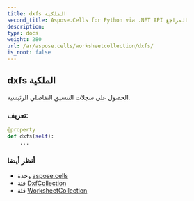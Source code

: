 ```yaml
---
title: dxfs الملكية
second_title: Aspose.Cells for Python via .NET API المراجع
description:
type: docs
weight: 280
url: /ar/aspose.cells/worksheetcollection/dxfs/
is_root: false
---
```

##  dxfs الملكية

الحصول على سجلات التنسيق التفاضلي الرئيسية.
###  تعريف:
```python
@property
def dxfs(self):
    ...
```

###  أنظر أيضا
* وحدة [aspose.cells](../../)
* فئة [DxfCollection](/cells/python-net/ar/aspose.cells/dxfcollection)
* فئة [WorksheetCollection](/cells/python-net/ar/aspose.cells/worksheetcollection)
